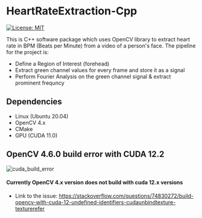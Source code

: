 # HeartRateExtraction-Cpp


[![License: MIT](https://img.shields.io/badge/License-MIT-yellow.svg)](https://opensource.org/licenses/MIT)

This is C++ software package which uses OpenCV library to extract heart rate in BPM (Beats per Minute) from a video of a person's face. The pipeline for the project is:
-  Define a Region of Interest (forehead)
-  Extract green channel values for every frame and store it as a signal
-  Perform Fourier Analysis on the green channel signal & extract prominent frequncy

 ## Dependencies
 - Linux (Ubuntu 20.04)
 - OpenCV 4.x
 - CMake
 - GPU (CUDA 11.0)
## OpenCV 4.6.0 build error with CUDA 12.2 
![cuda_build_error](https://github.com/Madhunc5229/HeartRateExtraction-Cpp/assets/61328094/f118fec0-cd2c-4e9c-80d3-173639615228)

#### Currently OpenCV 4.x version does not build with cuda 12.x versions
 - Link to the issue: https://stackoverflow.com/questions/74830272/build-opencv-with-cuda-12-undefined-identifiers-cudaunbindtexture-texturerefer

<!-- ## Building the package
- Open a new terminal on your linux system and type the following commands 


#### Clone the repository
```
git clone https://github.com/Madhunc5229/HeartRateExtraction-Cpp.git
```

#### Build and run
```
mkdir build
cd build
cmake ..
./FindHeartRate
```
- You should see the heart rate printed on terminal: "Estimated Heart Rate: XXBPM"

#### To see preview of forehead region
- Set the `showPreview` flag to `true` in the `extractGreenChannel()` function -->
